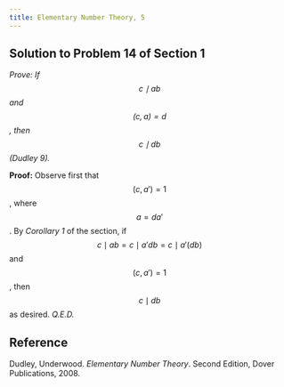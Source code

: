 ```yaml
---
title: Elementary Number Theory, 5
---
```


## Solution to Problem 14 of Section 1

*Prove: If $$c \mid ab$$ and $$(c, a) = d$$, then $$c \mid db$$ (Dudley 9).*

**Proof:** Observe first that $$(c, a') = 1$$, where $$a = da'$$. By *Corollary 1* of the section, if $$c \mid ab = c \mid a'db = c \mid a'(db)$$ and $$(c, a') = 1$$, then $$c \mid db$$ as desired. *Q.E.D.*

## Reference

Dudley, Underwood. *Elementary Number Theory*. Second Edition, Dover Publications, 2008.
